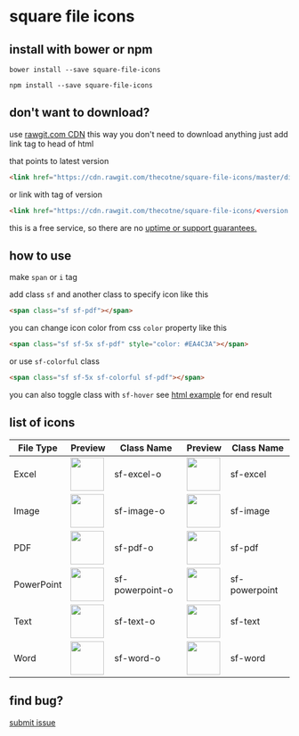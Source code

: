 square file icons
================

install with bower or npm
------------------

`bower install --save square-file-icons`

`npm install --save square-file-icons`


don't want to download?
------------------------

use [rawgit.com CDN][2] this way you don't need to download anything just add link tag to head of html

that points to latest version

```html
<link href="https://cdn.rawgit.com/thecotne/square-file-icons/master/dist/css/square-file.min.css" rel="stylesheet">
```

or link with tag of version

```html
<link href="https://cdn.rawgit.com/thecotne/square-file-icons/<version number>/dist/css/square-file.min.css" rel="stylesheet">
```

this is a free service, so there are no [uptime or support guarantees.][3]

how to use
----------

make `span` or `i` tag

add class `sf` and another class to specify icon like this
```html
<span class="sf sf-pdf"></span>
```

you can change icon color from css `color` property like this
```html
<span class="sf sf-5x sf-pdf" style="color: #EA4C3A"></span>
```

or use `sf-colorful` class
```html
<span class="sf sf-5x sf-colorful sf-pdf"></span>
```

you can also toggle class with `sf-hover` see [html example][1] for end result

list of icons
-------------

| File Type              | Preview                                                                                            | Class Name             | Preview                                                                                          | Class Name             |
| ---------------------- | -------------------------------------------------------------------------------------------------- | ---------------------- | ------------------------------------------------------------------------------------------------ | ---------------------- |
| Excel                  | <img src="https://rawgit.com/thecotne/square-file-icons/master/icons/excel-o.svg" width="60">      | sf-excel-o             | <img src="https://rawgit.com/thecotne/square-file-icons/master/icons/excel.svg" width="60">      | sf-excel               |
| Image                  | <img src="https://rawgit.com/thecotne/square-file-icons/master/icons/image-o.svg" width="60">      | sf-image-o             | <img src="https://rawgit.com/thecotne/square-file-icons/master/icons/image.svg" width="60">      | sf-image               |
| PDF                    | <img src="https://rawgit.com/thecotne/square-file-icons/master/icons/pdf-o.svg" width="60">        | sf-pdf-o               | <img src="https://rawgit.com/thecotne/square-file-icons/master/icons/pdf.svg" width="60">        | sf-pdf                 |
| PowerPoint             | <img src="https://rawgit.com/thecotne/square-file-icons/master/icons/powerpoint-o.svg" width="60"> | sf-powerpoint-o        | <img src="https://rawgit.com/thecotne/square-file-icons/master/icons/powerpoint.svg" width="60"> | sf-powerpoint          |
| Text                   | <img src="https://rawgit.com/thecotne/square-file-icons/master/icons/text-o.svg" width="60">       | sf-text-o              | <img src="https://rawgit.com/thecotne/square-file-icons/master/icons/text.svg" width="60">       | sf-text                |
| Word                   | <img src="https://rawgit.com/thecotne/square-file-icons/master/icons/word-o.svg" width="60">       | sf-word-o              | <img src="https://rawgit.com/thecotne/square-file-icons/master/icons/word.svg" width="60">       | sf-word                |

find bug?
---------

[submit issue][2]

[1]: https://rawgit.com/thecotne/square-file-icons/master/example.html "usage example"
[2]: https://github.com/thecotne/square-file-icons/issues/new "New Issue · thecotne/square-file-icons"
[3]: https://rawgit.com/faq#no-uptime-guarantee "no uptime or support guarantees"
